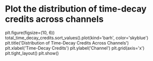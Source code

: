 # Plot the distribution of time-decay credits across channels
plt.figure(figsize=(10, 6))
total_time_decay_credits.sort_values().plot(kind='barh', color='skyblue')
plt.title('Distribution of Time-Decay Credits Across Channels')
plt.xlabel('Time-Decay Credits')
plt.ylabel('Channel')
plt.grid(axis='x')
plt.tight_layout()
plt.show()
